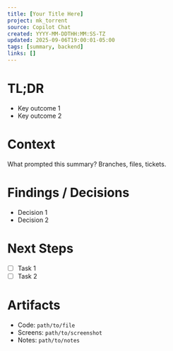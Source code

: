 ```yaml
---
title: [Your Title Here]
project: mk_torrent
source: Copilot Chat
created: YYYY-MM-DDTHH:MM:SS-TZ
updated: 2025-09-06T19:00:01-05:00
tags: [summary, backend]
links: []
---
```


# TL;DR

- Key outcome 1
- Key outcome 2

# Context

What prompted this summary? Branches, files, tickets.

# Findings / Decisions

- Decision 1
- Decision 2

# Next Steps

- [ ] Task 1
- [ ] Task 2

# Artifacts

- Code: `path/to/file`
- Screens: `path/to/screenshot`
- Notes: `path/to/notes`
